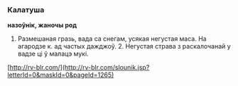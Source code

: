### Калатуша
**назоўнік, жаночы род**

1. Размешаная гразь, вада са снегам, усякая негустая маса. На агародзе к. ад частых дажджоў. 2. Негустая страва з раскалочанай у вадзе ці ў малацэ мукі.

<a rel="author">[http://rv-blr.com/](http://rv-blr.com/slounik.jsp?letterId=0&maskId=0&pageId=1265)</a>
